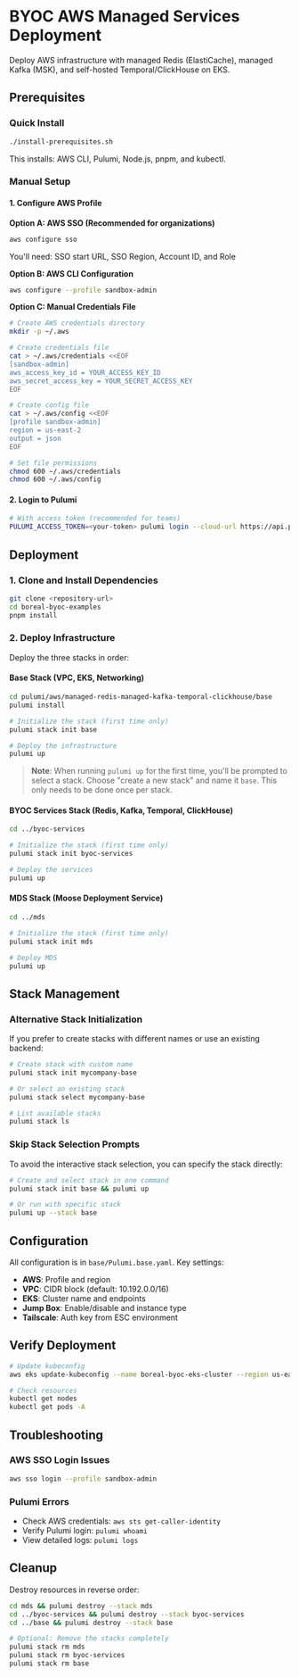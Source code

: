 # BYOC AWS Managed Services Deployment

Deploy AWS infrastructure with managed Redis (ElastiCache), managed Kafka (MSK), and self-hosted Temporal/ClickHouse on EKS.

## Prerequisites

### Quick Install
```bash
./install-prerequisites.sh
```

This installs: AWS CLI, Pulumi, Node.js, pnpm, and kubectl.

### Manual Setup

#### 1. Configure AWS Profile

**Option A: AWS SSO (Recommended for organizations)**
```bash
aws configure sso
```
You'll need: SSO start URL, SSO Region, Account ID, and Role

**Option B: AWS CLI Configuration**
```bash
aws configure --profile sandbox-admin
```

**Option C: Manual Credentials File**
```bash
# Create AWS credentials directory
mkdir -p ~/.aws

# Create credentials file
cat > ~/.aws/credentials <<EOF
[sandbox-admin]
aws_access_key_id = YOUR_ACCESS_KEY_ID
aws_secret_access_key = YOUR_SECRET_ACCESS_KEY
EOF

# Create config file
cat > ~/.aws/config <<EOF
[profile sandbox-admin]
region = us-east-2
output = json
EOF

# Set file permissions
chmod 600 ~/.aws/credentials
chmod 600 ~/.aws/config
```

#### 2. Login to Pulumi
```bash
# With access token (recommended for teams)
PULUMI_ACCESS_TOKEN=<your-token> pulumi login --cloud-url https://api.pulumi.com
```

## Deployment

### 1. Clone and Install Dependencies
```bash
git clone <repository-url>
cd boreal-byoc-examples
pnpm install
```

### 2. Deploy Infrastructure

Deploy the three stacks in order:

#### Base Stack (VPC, EKS, Networking)
```bash
cd pulumi/aws/managed-redis-managed-kafka-temporal-clickhouse/base
pulumi install

# Initialize the stack (first time only)
pulumi stack init base

# Deploy the infrastructure
pulumi up
```

> **Note**: When running `pulumi up` for the first time, you'll be prompted to select a stack. Choose "create a new stack" and name it `base`. This only needs to be done once per stack.

#### BYOC Services Stack (Redis, Kafka, Temporal, ClickHouse)
```bash
cd ../byoc-services

# Initialize the stack (first time only)
pulumi stack init byoc-services

# Deploy the services
pulumi up
```

#### MDS Stack (Moose Deployment Service)
```bash
cd ../mds

# Initialize the stack (first time only)
pulumi stack init mds

# Deploy MDS
pulumi up
```

## Stack Management

### Alternative Stack Initialization

If you prefer to create stacks with different names or use an existing backend:

```bash
# Create stack with custom name
pulumi stack init mycompany-base

# Or select an existing stack
pulumi stack select mycompany-base

# List available stacks
pulumi stack ls
```

### Skip Stack Selection Prompts

To avoid the interactive stack selection, you can specify the stack directly:

```bash
# Create and select stack in one command
pulumi stack init base && pulumi up

# Or run with specific stack
pulumi up --stack base
```

## Configuration

All configuration is in `base/Pulumi.base.yaml`. Key settings:
- **AWS**: Profile and region
- **VPC**: CIDR block (default: 10.192.0.0/16)
- **EKS**: Cluster name and endpoints
- **Jump Box**: Enable/disable and instance type
- **Tailscale**: Auth key from ESC environment

## Verify Deployment

```bash
# Update kubeconfig
aws eks update-kubeconfig --name boreal-byoc-eks-cluster --region us-east-2

# Check resources
kubectl get nodes
kubectl get pods -A
```

## Troubleshooting

### AWS SSO Login Issues
```bash
aws sso login --profile sandbox-admin
```

### Pulumi Errors
- Check AWS credentials: `aws sts get-caller-identity`
- Verify Pulumi login: `pulumi whoami`
- View detailed logs: `pulumi logs`

## Cleanup

Destroy resources in reverse order:
```bash
cd mds && pulumi destroy --stack mds
cd ../byoc-services && pulumi destroy --stack byoc-services
cd ../base && pulumi destroy --stack base

# Optional: Remove the stacks completely
pulumi stack rm mds
pulumi stack rm byoc-services  
pulumi stack rm base
```